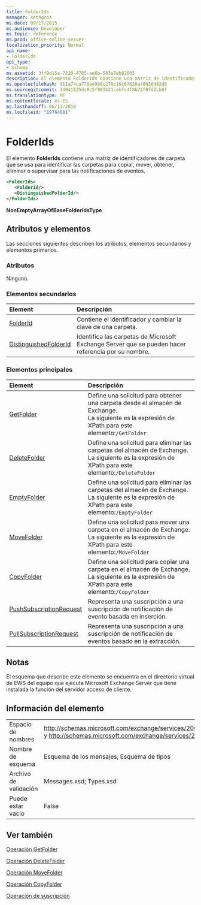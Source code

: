 ```yaml
---
title: FolderIds
manager: sethgros
ms.date: 09/17/2015
ms.audience: Developer
ms.topic: reference
ms.prod: office-online-server
localization_priority: Normal
api_name:
- FolderIds
api_type:
- schema
ms.assetid: 3ff9d15a-7220-4785-ae6b-583a7eb82005
description: El elemento FolderIds contiene una matriz de identificadores de carpeta que se usa para identificar las carpetas para copiar, mover, obtener, eliminar o supervisar para las notificaciones de eventos.
ms.openlocfilehash: 911a74ca778ee988c270c16c67620a40656d82d8
ms.sourcegitcommit: 34041125dc8c5f993b21cebfc4f8b72f0fd2cb6f
ms.translationtype: MT
ms.contentlocale: es-ES
ms.lasthandoff: 06/11/2018
ms.locfileid: "19764681"
---
```

# <a name="folderids"></a>FolderIds

El elemento **FolderIds** contiene una matriz de identificadores de carpeta que se usa para identificar las carpetas para copiar, mover, obtener, eliminar o supervisar para las notificaciones de eventos. 
  
```xml
<FolderIds>
   <FolderId/>
   <DistinguishedFolderId/>
</FolderIds>
```

 **NonEmptyArrayOfBaseFolderIdsType**
## <a name="attributes-and-elements"></a>Atributos y elementos

Las secciones siguientes describen los atributos, elementos secundarios y elementos primarios.
  
### <a name="attributes"></a>Atributos

Ninguno.
  
### <a name="child-elements"></a>Elementos secundarios

|**Element**|**Descripción**|
|:-----|:-----|
|[FolderId](folderid.md) <br/> |Contiene el identificador y cambiar la clave de una carpeta.  <br/> |
|[DistinguishedFolderId](distinguishedfolderid.md) <br/> |Identifica las carpetas de Microsoft Exchange Server que se pueden hacer referencia por su nombre.  <br/> |
   
### <a name="parent-elements"></a>Elementos principales

|**Element**|**Descripción**|
|:-----|:-----|
|[GetFolder](getfolder.md) <br/> |Define una solicitud para obtener una carpeta desde el almacén de Exchange.  <br/> La siguiente es la expresión de XPath para este elemento:`/GetFolder` <br/> |
|[DeleteFolder](deletefolder.md) <br/> |Define una solicitud para eliminar las carpetas del almacén de Exchange.  <br/> La siguiente es la expresión de XPath para este elemento:`/DeleteFolder` <br/> |
|[EmptyFolder](emptyfolder.md) <br/> |Define una solicitud para eliminar las carpetas del almacén de Exchange.  <br/> La siguiente es la expresión de XPath para este elemento:`/EmptyFolder` <br/> |
|[MoveFolder](movefolder.md) <br/> |Define una solicitud para mover una carpeta en el almacén de Exchange.  <br/> La siguiente es la expresión de XPath para este elemento:`/MoveFolder` <br/> |
|[CopyFolder](copyfolder.md) <br/> |Define una solicitud para copiar una carpeta en el almacén de Exchange.  <br/> La siguiente es la expresión de XPath para este elemento:`/CopyFolder` <br/> |
|[PushSubscriptionRequest](pushsubscriptionrequest.md) <br/> |Representa una suscripción a una suscripción de notificación de evento basada en inserción.  <br/> |
|[PullSubscriptionRequest](pullsubscriptionrequest.md) <br/> |Representa una suscripción a una suscripción de notificación de eventos basado en la extracción.  <br/> |
   
## <a name="remarks"></a>Notas

El esquema que describe este elemento se encuentra en el directorio virtual de EWS del equipo que ejecuta Microsoft Exchange Server que tiene instalada la función del servidor acceso de cliente.
  
## <a name="element-information"></a>Información del elemento

|||
|:-----|:-----|
|Espacio de nombres  <br/> |http://schemas.microsoft.com/exchange/services/2006/messages y http://schemas.microsoft.com/exchange/services/2006/types  <br/> |
|Nombre de esquema  <br/> |Esquema de los mensajes; Esquema de tipos  <br/> |
|Archivo de validación  <br/> |Messages.xsd; Types.xsd  <br/> |
|Puede estar vacío  <br/> |False  <br/> |
   
## <a name="see-also"></a>Ver también



[Operación GetFolder](getfolder-operation.md)
  
[Operación DeleteFolder](deletefolder-operation.md)
  
[Operación MoveFolder](movefolder-operation.md)
  
[Operación CopyFolder](copyfolder-operation.md)
  
[Operación de suscripción](subscribe-operation.md)

